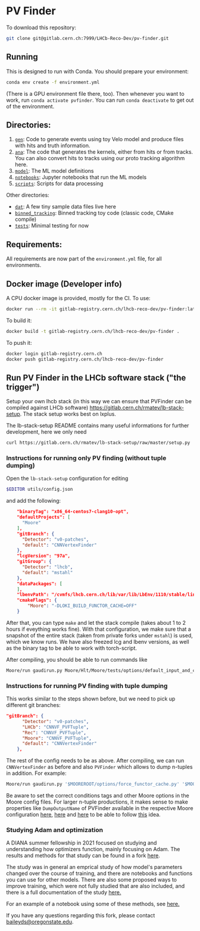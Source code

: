 # PV Finder

To download this repository:

```bash
git clone git@gitlab.cern.ch:7999/LHCb-Reco-Dev/pv-finder.git
```

## Running

This is designed to run with Conda. You should prepare your environment:

```bash
conda env create -f environment.yml
```

(There is a GPU environment file there, too). Then whenever you want to work, run `conda activate pvfinder`. You can run `conda deactivate` to get out of the environment.

## Directories:

1. [`gen`](gen): Code to generate events using toy Velo model and produce files with hits and truth information.
2. [`ana`](ana): The code that generates the kernels, either from hits or from tracks. You can also convert hits to tracks using our proto tracking algorithm here.
3. [`model`](model): The ML model definitions
4. [`notebooks`](notebooks): Jupyter notebooks that run the ML models
5. [`scripts`](scripts): Scripts for data processing

Other directories:

* [`dat`](dat): A few tiny sample data files live here
* [`binned_tracking`](binned_tracking): Binned tracking toy code (classic code, CMake compile)
* [`tests`](tests): Minimal testing for now

## Requirements:

All requirements are now part of the `environment.yml` file, for all environments.

## Docker image (Developer info)

A CPU docker image is provided, mostly for the CI. To use:

```bash
docker run --rm -it gitlab-registry.cern.ch/lhcb-reco-dev/pv-finder:latest
```

To build it:

```bash
docker build -t gitlab-registry.cern.ch/lhcb-reco-dev/pv-finder .
```

To push it:

```bash
docker login gitlab-registry.cern.ch
docker push gitlab-registry.cern.ch/lhcb-reco-dev/pv-finder
```

## Run PV Finder in the LHCb software stack ("the trigger")

Setup your own lhcb stack (in this way we can ensure that PVFinder can be compiled against LHCb software) https://gitlab.cern.ch/rmatev/lb-stack-setup. The stack setup works best on lxplus.

The lb-stack-setup README contains many useful informations for further development, here we only need
```sh
curl https://gitlab.cern.ch/rmatev/lb-stack-setup/raw/master/setup.py | python3 - stack
```

### Instructions for running only PV finding (without tuple dumping)

Open the `lb-stack-setup` configuration for editing
```sh
$EDITOR utils/config.json
```
and add the following:
```json
    "binaryTag": "x86_64-centos7-clang10-opt",
    "defaultProjects": [
      "Moore"
    ],
    "gitBranch": {
      "Detector": "v0-patches",
      "default": "CNNVertexFinder"
    },
    "lcgVersion": "97a",
    "gitGroup": {
      "Detector": "lhcb",
      "default": "mstahl"
    },
    "dataPackages": [
    ],
    "lbenvPath": "/cvmfs/lhcb.cern.ch/lib/var/lib/LbEnv/1110/stable/linux-64",
    "cmakeFlags": {
        "Moore": "-DLOKI_BUILD_FUNCTOR_CACHE=OFF"
    }
```
After that, you can type `make` and let the stack compile (takes about 1 to 2 hours if eveything works fine).
With that configuration, we make sure that a snapshot of the entire stack (taken from private forks under `mstahl`) is used, which we know runs. We have also freezed lcg and lbenv versions, as well as the binary tag to be able to work with torch-script.

After compiling, you should be able to run commands like 
```sh
Moore/run gaudirun.py Moore/Hlt/Moore/tests/options/default_input_and_conds_hlt1_FTv6.py Moore/Hlt/RecoConf/options/hlt1_reco_pvchecker.py 2>&1 | tee CNNVertexFinder.log
```

### Instructions for running PV finding with tuple dumping

This works similar to the steps shown before, but we need to pick up different git branches:

```json
"gitBranch": {
      "Detector": "v0-patches",
      "LHCb": "CNNVF_PVFTuple",
      "Rec": "CNNVF_PVFTuple",
      "Moore": "CNNVF_PVFTuple",
      "default": "CNNVertexFinder"
    },
```

The rest of the config needs to be as above. After compiling, we can run `CNNVertexFinder` as before and also `PVFinder` which allows to dump 
n-tuples in addition. For example:
```sh
Moore/run gaudirun.py '$MOOREROOT/options/force_functor_cache.py' '$MOOREROOT/options/ft_decoding_v6.py' '$MOOREROOT/tests/options/xdigi_minbias_input_and_conds_ftv6.py' --option 'from Moore import options; options.input_files=["root://x509up_u60317@eoslhcb.cern.ch//eos/lhcb/grid/prod/lhcb/MC/Upgrade/XDIGI/00091829/0000/00091829_00000087_1.xdigi"]' '$RECOCONFROOT/options/hlt1_PV_reco.py'
```

Be aware to set the correct conditions tags and other Moore options in the Moore config files. For larger n-tuple productions, it makes sense to make properties like `DumpOutputName` of PVFinder available in the respective Moore configuration [here](https://gitlab.cern.ch/mstahl/Moore/-/blob/9a164c00d1a86d0c5a694064bb3651a9f5a4f81b/Hlt/RecoConf/python/RecoConf/hlt1_tracking.py#L229), [here](https://gitlab.cern.ch/mstahl/Moore/-/blob/9a164c00d1a86d0c5a694064bb3651a9f5a4f81b/Hlt/RecoConf/python/RecoConf/standalone.py#L65) and [here](https://gitlab.cern.ch/mstahl/Moore/-/blob/9a164c00d1a86d0c5a694064bb3651a9f5a4f81b/Hlt/RecoConf/options/hlt1_PV_reco.py) to be able to follow [this](https://gitlab.cern.ch/mstahl/Moore/-/snippets/979#note_3936427) idea.

### Studying Adam and optimization 

A DIANA summer fellowship in 2021 focused on studying and understanding how optimizers function, mainly focusing on Adam. The results and methods for that study can be found in a fork [here](https://github.com/sullybd/pv-finder/tree/master/baileyds_stuff).

The study was in general an emprical study of how model's parameters changed over the course of training, and there are notebooks and functions you can use for other models. There are also some proposed ways to improve training, which were not fully studied that are also included, and there is a full documentation of the study [here.](https://github.com/sullybd/pv-finder/blob/master/baileyds_stuff/documentation.docx)

For an example of a notebook using some of these methods, see [here.](https://github.com/sullybd/pv-finder/blob/master/baileyds_stuff/AllCNN_example.ipynb)

If you have any questions regarding this fork, please contact baileyds@oregonstate.edu.
